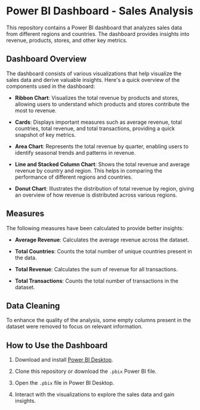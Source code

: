 # Power BI Dashboard - Sales Analysis

This repository contains a Power BI dashboard that analyzes sales data from different regions and countries. The dashboard provides insights into revenue, products, stores, and other key metrics.

## Dashboard Overview

The dashboard consists of various visualizations that help visualize the sales data and derive valuable insights. Here's a quick overview of the components used in the dashboard:

- **Ribbon Chart**: Visualizes the total revenue by products and stores, allowing users to understand which products and stores contribute the most to revenue.
  
- **Cards**: Displays important measures such as average revenue, total countries, total revenue, and total transactions, providing a quick snapshot of key metrics.

- **Area Chart**: Represents the total revenue by quarter, enabling users to identify seasonal trends and patterns in revenue.

- **Line and Stacked Column Chart**: Shows the total revenue and average revenue by country and region. This helps in comparing the performance of different regions and countries.

- **Donut Chart**: Illustrates the distribution of total revenue by region, giving an overview of how revenue is distributed across various regions.

## Measures

The following measures have been calculated to provide better insights:

- **Average Revenue**: Calculates the average revenue across the dataset.

- **Total Countries**: Counts the total number of unique countries present in the data.

- **Total Revenue**: Calculates the sum of revenue for all transactions.

- **Total Transactions**: Counts the total number of transactions in the dataset.

## Data Cleaning

To enhance the quality of the analysis, some empty columns present in the dataset were removed to focus on relevant information.

## How to Use the Dashboard

1. Download and install [Power BI Desktop](https://powerbi.microsoft.com/en-us/desktop/).

2. Clone this repository or download the `.pbix` Power BI file.

3. Open the `.pbix` file in Power BI Desktop.

4. Interact with the visualizations to explore the sales data and gain insights.
